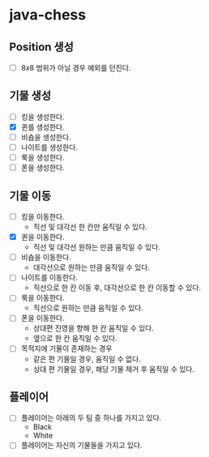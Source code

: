 # java-chess

## Position 생성
- [ ] 8x8 범위가 아닐 경우 예외를 던진다.

## 기물 생성
- [ ] 킹을 생성한다.
- [x] 퀸를 생성한다.
- [ ] 비숍을 생성한다.
- [ ] 나이트를 생성한다.
- [ ] 룩을 생성한다.
- [ ] 폰을 생성한다.

## 기물 이동
- [ ] 킹을 이동한다.
  - 직선 및 대각선 한 칸만 움직일 수 있다.
- [x] 퀸을 이동한다.
  - 직선 및 대각선 원하는 만큼 움직일 수 있다.
- [ ] 비숍을 이동한다.
  - 대각선으로 원하는 만큼 움직일 수 있다.
- [ ] 나이트를 이동한다.
  - 직선으로 한 칸 이동 후, 대각선으로 한 칸 이동할 수 있다.
- [ ] 룩을 이동한다.
  - 직선으로 원하는 만큼 움직일 수 있다.
- [ ] 폰을 이동한다.
  - 상대편 진영을 향해 한 칸 움직일 수 있다.
  - 옆으로 한 칸 움직일 수 있다.
- [ ] 목적지에 기물이 존재하는 경우
  - 같은 편 기물일 경우, 움직일 수 없다.
  - 상대 편 기물일 경우, 해당 기물 제거 후 움직일 수 있다.

## 플레이어
- [ ] 플레이어는 아래의 두 팀 중 하나를 가지고 있다.
  - Black
  - White
- [ ] 플레이어는 자신의 기물들을 가지고 있다.
